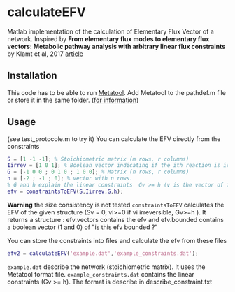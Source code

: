 # calculateEFV
Matlab implementation of the calculation of Elementary Flux Vector of a network.
Inspired by **From elementary flux modes to elementary flux vectors: Metabolic pathway analysis with arbitrary linear flux constraints** by Klamt et al, 2017 [article](https://journals.plos.org/ploscompbiol/article?id=10.1371/journal.pcbi.1005409#sec007)

## Installation
This code has to be able to run [Metatool](http://pinguin.biologie.uni-jena.de/bioinformatik/networks/). Add Metatool to the pathdef.m file or store it in the same folder. [(for information)](https://fr.mathworks.com/help/matlab/matlab_env/what-is-the-matlab-search-path.html)

## Usage
(see test_protocole.m to try it)
You can calculate the EFV directly from the constraints
```Matlab
S = [1 -1 -1]; % Stoichiometric matrix (m rows, r columns)
Iirrev = [1 0 1]; % Boolean vector indicating if the ith reaction is irreversible (1) or not (0)
G = [-1 0 0 ; 0 1 0 ; 1 0 0]; % Matrix (n rows, r columns)
h = [-2 ; -1 ; 0]; % vector with n rows.
% G and h explain the linear constraints  Gv >= h (v is the vector of flux)
efv = constraintsToEFV(S,Iirrev,G,h);
```
**Warning** the size consistency is not tested
```constraintsToEFV``` calculates the EFV of the given structure (Sv = 0, vi>=0 if vi irreversible, Gv>=h ). It returns a structure : efv.vectors contains the efv and efv.bounded contains a boolean vector (1 and 0) of "is this efv bounded ?"

You can store the constraints into files and calculate the efv from these files
```Matlab
efv2 = calculateEFV('example.dat','example_constraints.dat');
```
```example.dat``` describe the network (stoichiometric matrix). It uses the Metatool format file.
```example_constraints.dat``` contains the linear constraints (Gv >= h). The format is describe in describe_constraint.txt
